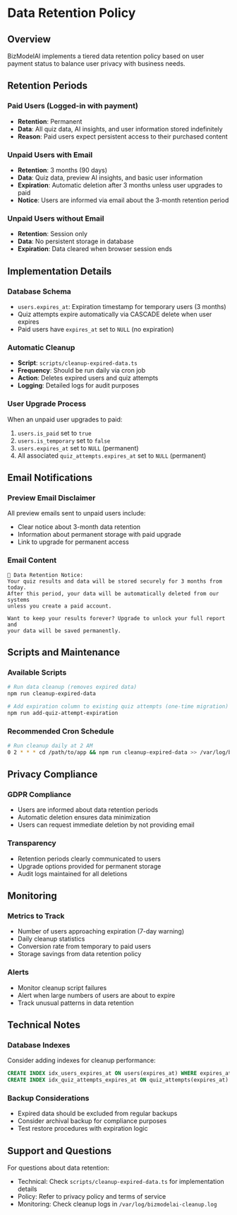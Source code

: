 # Data Retention Policy

## Overview

BizModelAI implements a tiered data retention policy based on user payment status to balance user privacy with business needs.

## Retention Periods

### Paid Users (Logged-in with payment)

- **Retention**: Permanent
- **Data**: All quiz data, AI insights, and user information stored indefinitely
- **Reason**: Paid users expect persistent access to their purchased content

### Unpaid Users with Email

- **Retention**: 3 months (90 days)
- **Data**: Quiz data, preview AI insights, and basic user information
- **Expiration**: Automatic deletion after 3 months unless user upgrades to paid
- **Notice**: Users are informed via email about the 3-month retention period

### Unpaid Users without Email

- **Retention**: Session only
- **Data**: No persistent storage in database
- **Expiration**: Data cleared when browser session ends

## Implementation Details

### Database Schema

- `users.expires_at`: Expiration timestamp for temporary users (3 months)
- Quiz attempts expire automatically via CASCADE delete when user expires
- Paid users have `expires_at` set to `NULL` (no expiration)

### Automatic Cleanup

- **Script**: `scripts/cleanup-expired-data.ts`
- **Frequency**: Should be run daily via cron job
- **Action**: Deletes expired users and quiz attempts
- **Logging**: Detailed logs for audit purposes

### User Upgrade Process

When an unpaid user upgrades to paid:

1. `users.is_paid` set to `true`
2. `users.is_temporary` set to `false`
3. `users.expires_at` set to `NULL` (permanent)
4. All associated `quiz_attempts.expires_at` set to `NULL` (permanent)

## Email Notifications

### Preview Email Disclaimer

All preview emails sent to unpaid users include:

- Clear notice about 3-month data retention
- Information about permanent storage with paid upgrade
- Link to upgrade for permanent access

### Email Content

```
📅 Data Retention Notice:
Your quiz results and data will be stored securely for 3 months from today.
After this period, your data will be automatically deleted from our systems
unless you create a paid account.

Want to keep your results forever? Upgrade to unlock your full report and
your data will be saved permanently.
```

## Scripts and Maintenance

### Available Scripts

```bash
# Run data cleanup (removes expired data)
npm run cleanup-expired-data

# Add expiration column to existing quiz attempts (one-time migration)
npm run add-quiz-attempt-expiration
```

### Recommended Cron Schedule

```bash
# Run cleanup daily at 2 AM
0 2 * * * cd /path/to/app && npm run cleanup-expired-data >> /var/log/bizmodelai-cleanup.log 2>&1
```

## Privacy Compliance

### GDPR Compliance

- Users are informed about data retention periods
- Automatic deletion ensures data minimization
- Users can request immediate deletion by not providing email

### Transparency

- Retention periods clearly communicated to users
- Upgrade options provided for permanent storage
- Audit logs maintained for all deletions

## Monitoring

### Metrics to Track

- Number of users approaching expiration (7-day warning)
- Daily cleanup statistics
- Conversion rate from temporary to paid users
- Storage savings from data retention policy

### Alerts

- Monitor cleanup script failures
- Alert when large numbers of users are about to expire
- Track unusual patterns in data retention

## Technical Notes

### Database Indexes

Consider adding indexes for cleanup performance:

```sql
CREATE INDEX idx_users_expires_at ON users(expires_at) WHERE expires_at IS NOT NULL;
CREATE INDEX idx_quiz_attempts_expires_at ON quiz_attempts(expires_at) WHERE expires_at IS NOT NULL;
```

### Backup Considerations

- Expired data should be excluded from regular backups
- Consider archival backup for compliance purposes
- Test restore procedures with expiration logic

## Support and Questions

For questions about data retention:

- Technical: Check `scripts/cleanup-expired-data.ts` for implementation details
- Policy: Refer to privacy policy and terms of service
- Monitoring: Check cleanup logs in `/var/log/bizmodelai-cleanup.log`
